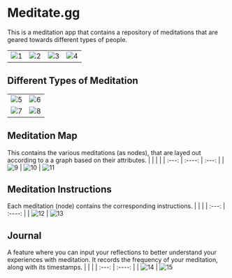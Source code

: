 # Meditate.gg
This is a meditation app that contains a repository of meditations that are geared towards different types of people.

|          |             |                |       |
| :---:    |    :----:   |          :---: | :---: |
| ![1](/screenshots/login.png) | ![2](/screenshots/signup.png) | ![3](/screenshots/user_profile.png) | ![4](/screenshots/onboard_1_intro.png)



## Different Types of Meditation
|          |             |
| :---:    |    :----:   |
| ![5](/screenshots/onboard_2_focus.png) | ![6](/screenshots/onboard_3_aware.png)
|![7](/screenshots/onboard_4_ground.png) | ![8](/screenshots/onboard_5_inquisitive.png)


## Meditation Map
This contains the various meditations (as nodes), that are layed out according to a a graph based on their attributes.
|          |             |                |
| :---:    |    :----:   |          :---: |
| ![9](/screenshots/onboard_6_map.png) | ![10](/screenshots/meditation_map.png) | ![11](/screenshots/meditation_map2.png)


## Meditation Instructions
Each meditation (node) contains the corresponding instructions.
|          |             |
| :---:    |    :----:   |
| ![12](/screenshots/meditation.png) | ![13](/screenshots/meditation2.png)


## Journal
A feature where you can input your reflections to better understand your experiences with meditation. It records the frequency of your meditation, along with its timestamps.
|          |             |
| :---:    |    :----:   |
| ![14](/screenshots/journal.png) | ![15](/screenshots/journal2.png)
